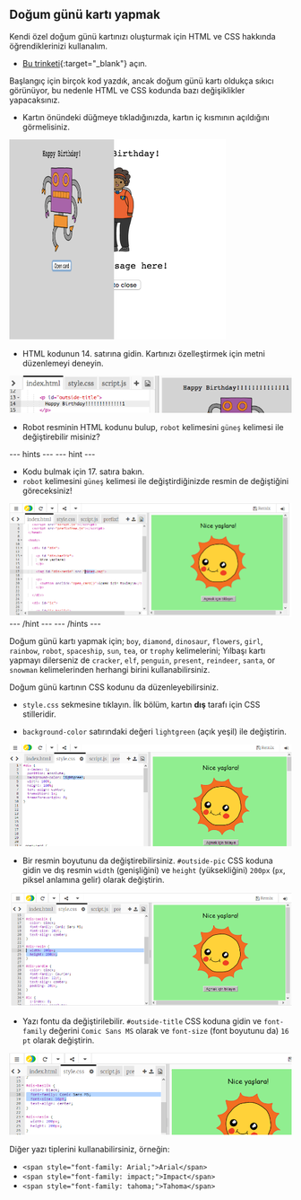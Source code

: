 ## Doğum günü kartı yapmak

Kendi özel doğum günü kartınızı oluşturmak için HTML ve CSS hakkında öğrendiklerinizi kullanalım.

+ [Bu trinketi](https://trinket.io/html/b33e4f4ca8){:target="_blank"} açın.

Başlangıç için birçok kod yazdık, ancak doğum günü kartı oldukça sıkıcı görünüyor, bu nedenle HTML ve CSS kodunda bazı değişiklikler yapacaksınız.

+ Kartın önündeki düğmeye tıkladığınızda, kartın iç kısmının açıldığını görmelisiniz.

![ekran görüntüsü](images/birthday-click.png)

+ HTML kodunun 14. satırına gidin. Kartınızı özelleştirmek için metni düzenlemeyi deneyin.

![ekran görüntüsü](images/birthday-card-html.png)

+ Robot resminin HTML kodunu bulup, `robot` kelimesini `güneş` kelimesi ile değiştirebilir misiniz?

\--- hints \--- \--- hint \---

+ Kodu bulmak için 17. satıra bakın.
+ `robot` kelimesini `güneş` kelimesi ile değiştirdiğinizde resmin de değiştiğini göreceksiniz!

![ekran görüntüsü](images/birthday-card-sun.png) \--- /hint \--- \--- /hints \---

Doğum günü kartı yapmak için; `boy`, `diamond`, `dinosaur`, `flowers`, `girl`, `rainbow`, `robot`, `spaceship`, `sun`, `tea`, or `trophy` kelimelerini; Yılbaşı kartı yapmayı dilerseniz de `cracker`, `elf`, `penguin`, `present`, `reindeer`, `santa`, or `snowman` kelimelerinden herhangi birini kullanabilirsiniz.

Doğum günü kartının CSS kodunu da düzenleyebilirsiniz.

+ `style.css` sekmesine tıklayın. İlk bölüm, kartın **dış** tarafı için CSS stilleridir.

+ `background-color` satırındaki değeri `lightgreen` (açık yeşil) ile değiştirin.

![ekran görüntüsü](images/birthday-card-outside.png)

+ Bir resmin boyutunu da değiştirebilirsiniz. `#outside-pic` CSS koduna gidin ve dış resmin `width` (genişliğini) ve `height` (yüksekliğini) `200px` (`px`, piksel anlamına gelir) olarak değiştirin.

![ekran görüntüsü](images/birthday-card-size.png)

+ Yazı fontu da değiştirilebilir. `#outside-title` CSS koduna gidin ve `font-family` değerini `Comic Sans MS` olarak ve `font-size` (font boyutunu da) `16 pt` olarak değiştirin.

![ekran görüntüsü](images/birthday-card-font.png)

Diğer yazı tiplerini kullanabilirsiniz, örneğin:

+ `<span style="font-family: Arial;">Arial</span>`
+ `<span style="font-family: impact;">Impact</span>`
+ `<span style="font-family: tahoma;">Tahoma</span>`